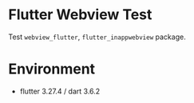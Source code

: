 # Flutter Webview Test

Test `webview_flutter`, `flutter_inappwebview` package.

# Environment
- flutter 3.27.4 / dart 3.6.2
